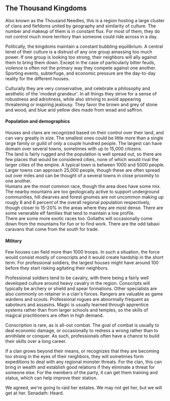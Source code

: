 ## The Thousand Kingdoms

Also known as the Thousand Needles, this is a region hosting a large cluster of 
clans and fiefdoms united by geography and similarity of culture. The number and 
makeup of them is in constant flux. For most of them, they do not control much 
more territory than someone could ride across in a day.  

Politically, the kingdoms maintain a constant bubbling equilibrium. A central 
tenet of their culture is a distrust of any one group amassing too much power. If 
one group is looking too strong, their neighbors will ally against them to bring 
them down. Except in the case of particularly bitter feuds, violence is often not the 
primary way they compete against one another. Sporting events, subterfuge, and 
economic pressure are the day-to-day reality for the different houses.  

Culturally they are very conservative, and celebrate a philosophy and aesthetic 
of the 'modest grandeur'. In all things they strive for a sense of robustness 
and adroitness, while also striving to avoid appearing threatening or inspiring 
jealousy. They favor the brown and grey of stone and wood, and blue and yellow 
dies made from woad and saffron. 

#### Population and demographics
Houses and clans are recognized based on their control over their land, and can 
vary greatly in size. The smallest ones could be little more than a single 
large family or guild of only a couple hundred people. The largest can have 
domain over several towns, sometimes with up to 15,000 citizens.  
The land is fairly rugged and the population is well spread out, so there are few 
places that would be considered cities, none of which would rival the larger cities 
of the empire. A typical town is between 1000 and 5000 people. Larger towns can 
approach 25,000 people, though these are often spread out over miles and can be 
thought of a several towns in close proximity to one another.  
Humans are the most common race, though the area does have some mix.  
The nearby mountains are too geologically active to support underground communities, 
hill dwarves and forest gnomes are not uncommon making up rougly 8 and 6 percent 
of the overall regional population respectively, though closer to 15-20% in the areas 
where they are most dense. There are some venerable elf families that tend to 
maintain a low profile.  
There are some more exotic races too. Goliaths will occasionally come down from the 
mountains for fun or to find work. There are the odd tabaxi caravans that come 
from the south for trade. 

#### Military 
Few houses can field more than 1000 troops. In such a situation, the force would 
consist mostly of conscripts and it would create hardship in the short term. 
For professional soldiers, the largest houses might have around 100 before they 
start risking agitating their neighbors.  

Professional soldiers tend to be cavalry, with there being a fairly well developed 
culture around heavy cavalry in the region. Conscripts will typically be archery 
or shield and spear formations. Other specialists are also commonly on retainer 
in a clan's forces. Rangers are valuable as game wardens and scouts. Professional 
rogues are abnormally frequent as saboteurs and assasins. Magic is usually learned 
through apprentice systems rather than from larger schools and temples, so the 
skills of magical practitioners are often in high demand.  

Conscription is rare, as is all-out combat. The goal of combat is usually to deal 
economic damage, or occasionally to redress a wrong rather than to annihilate or 
conquer. As such, professionals often have a chance to build their skills over 
a long career.  

If a clan grows beyond their means, or recognizes that they are becoming too 
strong in the eyes of their neighbors, they will sometimes form expeditions to 
deal with any regional monster threats. For the clan, this can bring in wealth 
and establish good relations if they eliminate a threat for someone else. For 
the members of the party, it can get them training and status, which can 
help improve their station. 



We agreed, we're going to raid her estates. We may not get her, but we will get at her. 
Senadath: Heard. 